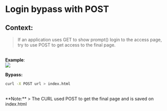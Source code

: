 # Login bypass with POST

## Context:
> If an application uses GET to show prompt() login to the access page, try to use POST to get access to the final page.

<br>**Example**: <br>
<img src="https://i.imgur.com/1tXI15V.png">

**Bypass:** 
```bash
curl -X POST url > index.html
```
<br>
**Note:**
> The CURL used POST to get the final page and is saved on index.html
